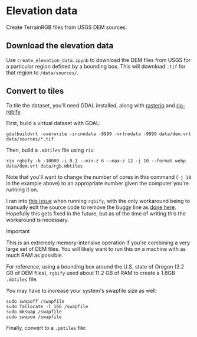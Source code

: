 # Elevation data

Create TerrainRGB files from USGS DEM sources.

## Download the elevation data

Use `create_elevation_data.ipynb` to download the DEM files from USGS for a particular region defined by a bounding box. This will download `.tif` for that region to `/data/sources/`.

## Convert to tiles

To tile the dataset, you'll need GDAL installed, along with [rasterio](https://rasterio.readthedocs.io/en/latest/index.html) and [rio-rgbify](https://github.com/mapbox/rio-rgbify).

First, build a virtual dataset with GDAL:

```
gdalbuildvrt -overwrite -srcnodata -9999 -vrtnodata -9999 data/dem.vrt data/sources/*.tif
```

Then, build a `.mbtiles` file using `rio`:

```
rio rgbify -b -10000 -i 0.1 --min-z 6 --max-z 12 -j 10 --format webp data/dem.vrt data/rgb.mbtiles
```

Note that you'll want to change the number of cores in this command (`-j 10` in the example above) to an appropriate number given the computer you're running it on.

I ran into [this issue](https://github.com/mapbox/rio-rgbify/issues/39) when running `rgbify`, with the only workaround being to manually edit the source code to remove the buggy line as [done here](https://github.com/acalcutt/rio-rgbify/commit/6db4f8baf4d78e157e02c67b05afae49289f9ef1). Hopefully this gets fixed in the future, but as of the time of writing this the workaround is necessary.

> [!IMPORTANT]
> This is an extremely memory-intensive operation if you're combining a very large set of DEM files. You will likely want to run this on a machine with as much RAM as possible.

For reference, using a bounding box around the U.S. state of Oregon (3.2 GB of DEM files), `rgbify` used about 11.2 GB of RAM to create a 1.8GB `.mbtiles` file.

You may have to increase your system's swapfile size as well:

```
sudo swapoff /swapfile
sudo fallocate -l 16G /swapfile
sudo mkswap /swapfile
sudo swapon /swapfile
```

Finally, convert to a `.pmtiles` file:
